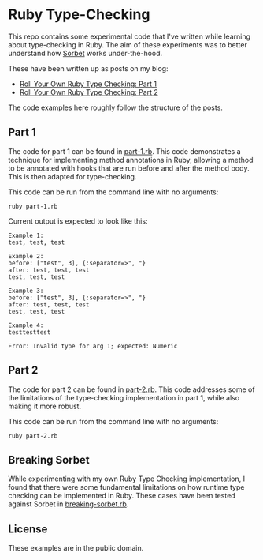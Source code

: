 # Ruby Type-Checking

This repo contains some experimental code that I've written while learning about type-checking in Ruby. The aim of these experiments was to better understand how [Sorbet](https://sorbet.org) works under-the-hood.

These have been written up as posts on my blog:
* [Roll Your Own Ruby Type Checking: Part 1](https://tristanpenman.com/blog/posts/2022/12/26/roll-your-own-ruby-type-checking-part-1/)
* [Roll Your Own Ruby Type Checking: Part 2](https://tristanpenman.com/blog/posts/2022/12/31/roll-your-own-ruby-type-checking-part-2/)

The code examples here roughly follow the structure of the posts.

## Part 1

The code for part 1 can be found in [part-1.rb](part-1.rb). This code demonstrates a technique for implementing method annotations in Ruby, allowing a method to be annotated with hooks that are run before and after the method body. This is then adapted for type-checking.

This code can be run from the command line with no arguments:

    ruby part-1.rb

Current output is expected to look like this:

    Example 1:
    test, test, test

    Example 2:
    before: ["test", 3], {:separator=>", "}
    after: test, test, test
    test, test, test

    Example 3:
    before: ["test", 3], {:separator=>", "}
    after: test, test, test
    test, test, test

    Example 4:
    testtesttest

    Error: Invalid type for arg 1; expected: Numeric

## Part 2

The code for part 2 can be found in [part-2.rb](part-2.rb). This code addresses some of the limitations of the type-checking implementation in part 1, while also making it more robust.

This code can be run from the command line with no arguments:

    ruby part-2.rb

## Breaking Sorbet

While experimenting with my own Ruby Type Checking implementation, I found that there were some fundamental limitations on how runtime type checking can be implemented in Ruby. These cases have been tested against Sorbet in [breaking-sorbet.rb](breaking-sorbet.rb).

## License

These examples are in the public domain.
